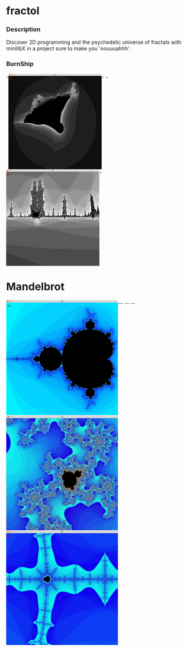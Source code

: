# fractol
### Description
Discover 2D programming and the psychedelic universe of fractals with minilibX in a project sure to make you 'oouuuahhh'.

### BurnShip
-<img align="top"  src="https://github.com/asvirido/fractol/blob/master/Image/burn_ship1.jpg" width="50%" />-
-<img align="top"  src="https://github.com/asvirido/fractol/blob/master/Image/burn_ship2.jpg" width="50%" />-
# Mandelbrot
-<img align="left"  src="https://github.com/asvirido/fractol/blob/master/Image/mandelbrot_1.jpg" width="60%" />-
-<img align="left"  src="https://github.com/asvirido/fractol/blob/master/Image/mandelbrot_zoom_2.jpg" width="60%" />-
-<img align="left"  src="https://github.com/asvirido/fractol/blob/master/Image/mandelbrot_zoom.jpg" width="60%" />-
